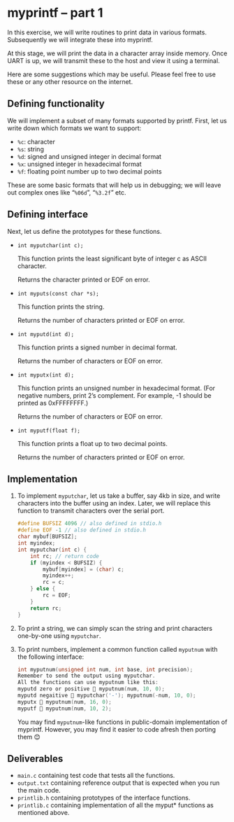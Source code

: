 # myprintf – part 1

In this exercise, we will write routines to print data in various formats.
Subsequently we will integrate these into myprintf.

At this stage, we will print the data in a character array inside memory.
Once UART is up, we will transmit these to the host and view it using a terminal.

Here are some suggestions which may be useful.
Please feel free to use these or any other resource on the internet.

## Defining functionality

We will implement a subset of many formats supported by printf.
First, let us write down which formats we want to support:

- `%c`: character
- `%s`: string
- `%d`: signed and unsigned integer in decimal format
- `%x`: unsigned integer in hexadecimal format
- `%f`: floating point number up to two decimal points

These are some basic formats that will help us in debugging; we will leave out complex ones like “`%06d`”, “`%3.2f`” etc.

## Defining interface

Next, let us define the prototypes for these functions.

- `int myputchar(int c);`

    This function prints the least significant byte of integer c as ASCII character.

    Returns the character printed or EOF on error.

- `int myputs(const char *s);`

    This function prints the string.

    Returns the number of characters printed or EOF on error.

- `int myputd(int d);`

    This function prints a signed number in decimal format.

    Returns the number of characters or EOF on error.

- `int myputx(int d);`

    This function prints an unsigned number in hexadecimal format.
    (For negative numbers, print 2’s complement. For example, -1 should be printed as 0xFFFFFFFF.)

    Returns the number of characters or EOF on error.

- `int myputf(float f);`

    This function prints a float up to two decimal points.

    Returns the number of characters printed or EOF on error.

## Implementation

1. To implement `myputchar`, let us take a buffer, say 4kb in size, and write characters into the buffer using an index.
    Later, we will replace this function to transmit characters over the serial port.

    ```C
    #define BUFSIZ 4096 // also defined in stdio.h
    #define EOF -1 // also defined in stdio.h
    char mybuf[BUFSIZ];
    int myindex;
    int myputchar(int c) {
        int rc; // return code
        if (myindex < BUFSIZ) {
            mybuf[myindex] = (char) c;
            myindex++;
            rc = c;
        } else {
            rc = EOF;
        }
        return rc;
    }
    ```

2. To print a string, we can simply scan the string and print characters one-by-one using `myputchar`.

3. To print numbers, implement a common function called `myputnum` with the following interface:

    ```C
    int myputnum(unsigned int num, int base, int precision);
    Remember to send the output using myputchar.
    All the functions can use myputnum like this:
    myputd zero or positive  myputnum(num, 10, 0);
    myputd negaitive  myputchar('-'); myputnum(-num, 10, 0);
    myputx  myputnum(num, 16, 0);
    myputf  myputnum(num, 10, 2);
    ```

    You may find `myputnum`-like functions in public-domain implementation of myprintf.
    However, you may find it easier to code afresh then porting them 😊

## Deliverables

- `main.c` containing test code that tests all the functions.
- `output.txt` containing reference output that is expected when you run the main code.
- `printlib.h` containing prototypes of the interface functions.
- `printlib.c` containing implementation of all the myput* functions as mentioned above.
